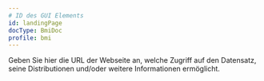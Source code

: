 ```yaml
---
# ID des GUI Elements
id: landingPage
docType: BmiDoc
profile: bmi
---
```


Geben Sie hier die URL der Webseite an, welche Zugriff auf den Datensatz, seine Distributionen und/oder weitere Informationen ermöglicht.

